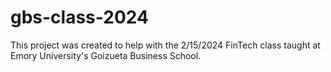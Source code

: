# gbs-class-2024
This project was created to help with the 2/15/2024 FinTech class taught at Emory University's Goizueta Business School.
